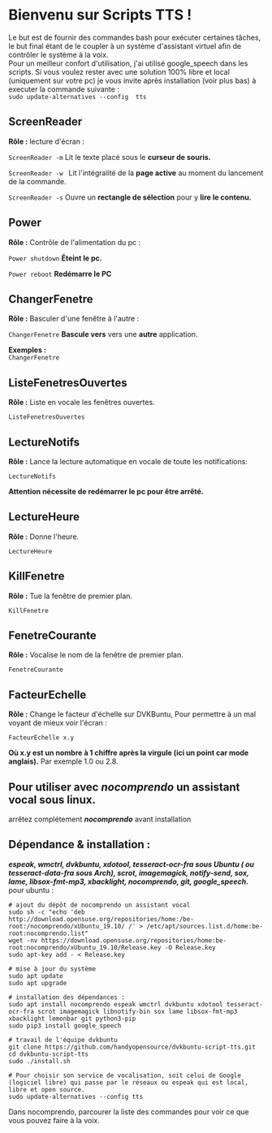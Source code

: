 # Bienvenu sur Scripts TTS !

Le but est de fournir des commandes bash pour exécuter certaines tâches, le but final étant de le coupler à un système d'assistant virtuel afin de contrôler le système à la voix.  
Pour un meilleur confort d'utilisation, j'ai utilisé google_speech dans les scripts. Si vous voulez rester avec une solution 100% libre et local (uniquement sur votre pc) je vous invite après installation (voir plus  bas) à executer la commande suivante :  
``sudo update-alternatives --config  tts``  
   
## ScreenReader

__Rôle :__  lecture d'écran :   

```ScreenReader -m```
Lit le texte placé sous le **curseur de souris.** 
   
```ScreenReader -w ```
Lit l'intégralité de la **page active** au moment du lancement de la commande.
  
```ScreenReader -s```
Ouvre un **rectangle de sélection** pour y **lire le contenu.**   
  
## Power
   
   __Rôle :__  Contrôle de l'alimentation du pc :
     
```Power shutdown```
**Éteint le pc.**   
    
```Power reboot```
**Redémarre le PC**

## ChangerFenetre
  
  __Rôle :__  Basculer d'une fenêtre à l'autre :  
    
  ```ChangerFenetre```
 **Bascule vers** vers une **autre** application.  
   
   **Exemples :**   
```ChangerFenetre```  
  
## ListeFenetresOuvertes
  
  __Rôle :__ Liste en vocale les fenêtres ouvertes.    
    
  ```ListeFenetresOuvertes```

## LectureNotifs
  
   __Rôle :__ Lance la lecture automatique en vocale de toute les notifications:  
  
   ```LectureNotifs```
     
   **Attention nécessite de redémarrer le pc pour être arrêté.**

## LectureHeure
  
   __Rôle :__ Donne l'heure.  
  
   ```LectureHeure```
     
## KillFenetre

   __Rôle :__ Tue la fenêtre de premier plan.  
  
   ```KillFenetre```

## FenetreCourante
  
   __Rôle :__ Vocalise le nom de la fenêtre de premier plan.  
  
```FenetreCourante```
   
## FacteurEchelle
  
 __Rôle :__ Change le facteur d'échelle sur DVKBuntu, Pour permettre à un mal voyant de mieux voir l'écran :  
  
```FacteurEchelle x.y```

**Où x.y est un nombre à 1 chiffre après la virgule (ici un point car mode anglais).** Par exemple 1.0 ou 2.8.
  
## Pour utiliser avec ***nocomprendo*** un assistant vocal sous linux.  
  
arrêtez complétement __*nocomprendo*__ avant installation   
   
## Dépendance & installation :  
***espeak, wmctrl, dvkbuntu, xdotool, tesseract-ocr-fra sous Ubuntu ( ou tesseract-data-fra sous Arch), scrot, imagemagick, notify-send, sox, lame, libsox-fmt-mp3, xbacklight, nocomprendo, git, google_speech.***  
pour ubuntu :   

```
# ajout du dépôt de nocomprendo un assistant vocal    
sudo sh -c "echo 'deb http://download.opensuse.org/repositories/home:/be-root:/nocomprendo/xUbuntu_19.10/ /' > /etc/apt/sources.list.d/home:be-root:nocomprendo.list"    
wget -nv https://download.opensuse.org/repositories/home:be-root:nocomprendo/xUbuntu_19.10/Release.key -O Release.key    
sudo apt-key add - < Release.key
  
# mise à jour du système      
sudo apt update    
sudo apt upgrade   
  
# installation des dépendances :    
sudo apt install nocomprendo espeak wmctrl dvkbuntu xdotool tesseract-ocr-fra scrot imagemagick libnotify-bin sox lame libsox-fmt-mp3 xbacklight lemonbar git python3-pip    
sudo pip3 install google_speech  
  
# travail de l'équipe dvkbuntu   
git clone https://github.com/handyopensource/dvkbuntu-script-tts.git     
cd dvkbuntu-script-tts     
sudo ./install.sh     
  
# Pour choisir son service de vocalisation, soit celui de Google (logiciel libre) qui passe par le réseaux ou espeak qui est local, libre et open source.  
sudo update-alternatives --config tts   

```  

Dans nocomprendo, parcourer la liste des commandes pour voir ce que vous pouvez faire à la voix.  
